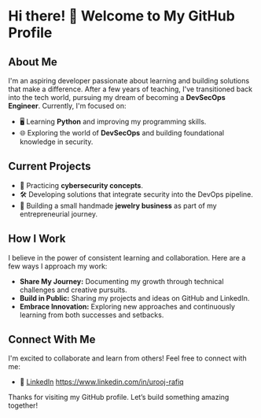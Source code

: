 # Hi there! 👋 Welcome to My GitHub Profile

## About Me  
I'm an aspiring developer passionate about learning and building solutions that make a difference. After a few years of teaching, I've transitioned back into the tech world, pursuing my dream of becoming a **DevSecOps Engineer**. Currently, I'm focused on:

- 🖥️ Learning **Python** and improving my programming skills.  
- 🌐 Exploring the world of **DevSecOps** and building foundational knowledge in security.

## Current Projects  
- 🔐 Practicing **cybersecurity concepts**.
- 🛠️ Developing solutions that integrate security into the DevOps pipeline.
- 🌟 Building a small handmade **jewelry business** as part of my entrepreneurial journey.

## How I Work  
I believe in the power of consistent learning and collaboration. Here are a few ways I approach my work:

- **Share My Journey:** Documenting my growth through technical challenges and creative pursuits.  
- **Build in Public:** Sharing my projects and ideas on GitHub and LinkedIn.  
- **Embrace Innovation:** Exploring new approaches and continuously learning from both successes and setbacks.  

## Connect With Me  
I'm excited to collaborate and learn from others! Feel free to connect with me:

- 💼 [LinkedIn](#)   https://www.linkedin.com/in/urooj-rafiq

Thanks for visiting my GitHub profile. Let’s build something amazing together!
